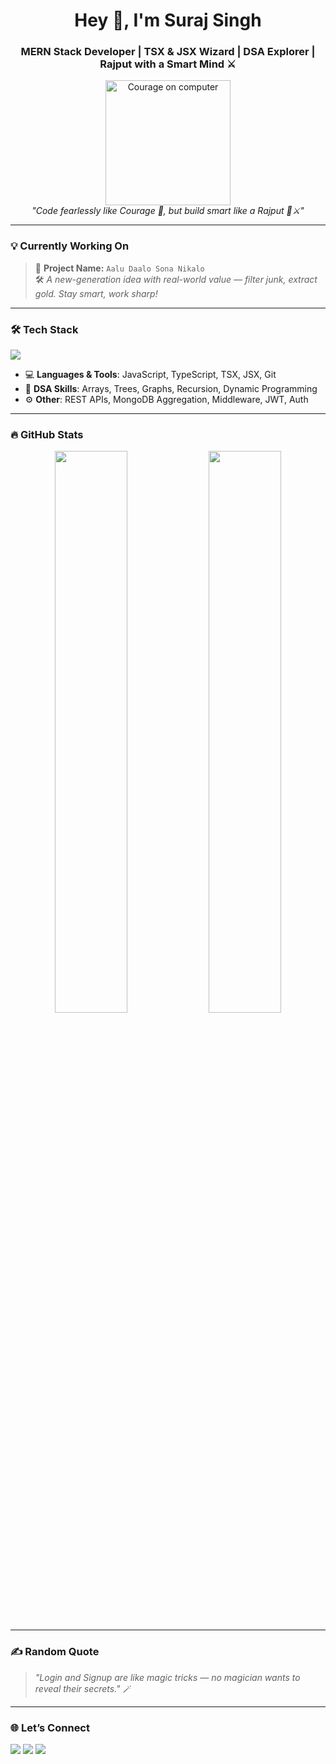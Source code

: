 
<h1 align="center">Hey 👋, I'm Suraj Singh</h1>
<h3 align="center">MERN Stack Developer | TSX & JSX Wizard | DSA Explorer | Rajput with a Smart Mind ⚔️</h3>

<p align="center">
  <img src="" width="200" alt="Courage on computer"/>
  <br/>
  <em>"Code fearlessly like Courage 🐶, but build smart like a Rajput 🧠⚔️"</em>
</p>

---

### 💡 Currently Working On
> 🧠 **Project Name:** `Aalu Daalo Sona Nikalo`  
> 🛠️ *A new-generation idea with real-world value — filter junk, extract gold. Stay smart, work sharp!*

---

### 🛠️ Tech Stack
<p align="left">
  <img src="https://skillicons.dev/icons?i=react,redux,nodejs,express,mongodb,ts,javascript,html,css,tailwind,bootstrap,vscode,git,github" />
</p>

- 💻 **Languages & Tools**: JavaScript, TypeScript, TSX, JSX, Git
- 🧠 **DSA Skills**: Arrays, Trees, Graphs, Recursion, Dynamic Programming
- ⚙️ **Other**: REST APIs, MongoDB Aggregation, Middleware, JWT, Auth

---

### 🔥 GitHub Stats
<p align="center">
  <img width="48%" src="https://github-readme-stats.vercel.app/api?username=SurajSingh123&show_icons=true&theme=radical" />
  <img width="48%" src="https://github-readme-streak-stats.herokuapp.com/?user=SurajSingh123&theme=radical" />
</p>

---

### ✍️ Random Quote
> _"Login and Signup are like magic tricks — no magician wants to reveal their secrets."_ 🪄

---

### 🌐 Let’s Connect
<p align="left">
  <a href="https://www.linkedin.com/in/surajsingh123/"><img src="https://img.shields.io/badge/LinkedIn-blue?logo=linkedin" /></a>
  <a href="mailto:suraj.dev@domain.com"><img src="https://img.shields.io/badge/Email-red?logo=gmail" /></a>
  <a href="https://github.com/SurajSingh123"><img src="https://img.shields.io/badge/GitHub-black?logo=github" /></a>
</p>

<!--
**mns2017/mns2017** is a ✨ _special_ ✨ repository because its `README.md` (this file) appears on your GitHub profile.

Here are some ideas to get you started:

- 🔭 I’m currently working on ...
- 🌱 I’m currently learning ...
- 👯 I’m looking to collaborate on ...
- 🤔 I’m looking for help with ...
- 💬 Ask me about ...
- 📫 How to reach me: ...
- 😄 Pronouns: ...
- ⚡ Fun fact: ...
-->
